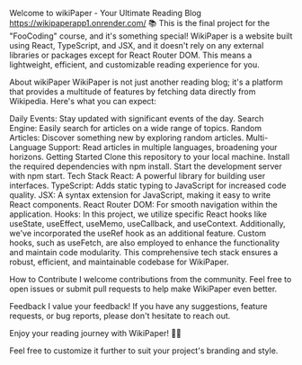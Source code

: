 Welcome to wikiPaper - Your Ultimate Reading Blog https://wikipaperapp1.onrender.com/ 📚
This is the final project for the "FooCoding" course, and it's something special! WikiPaper is a website built using React, TypeScript, and JSX, and it doesn't rely on any external libraries or packages except for React Router DOM. This means a lightweight, efficient, and customizable reading experience for you.

About wikiPaper
WikiPaper is not just another reading blog; it's a platform that provides a multitude of features by fetching data directly from Wikipedia. Here's what you can expect:

Daily Events: Stay updated with significant events of the day.
Search Engine: Easily search for articles on a wide range of topics.
Random Articles: Discover something new by exploring random articles.
Multi-Language Support: Read articles in multiple languages, broadening your horizons.
Getting Started
Clone this repository to your local machine.
Install the required dependencies with npm install.
Start the development server with npm start.
Tech Stack
React: A powerful library for building user interfaces.
TypeScript: Adds static typing to JavaScript for increased code quality.
JSX: A syntax extension for JavaScript, making it easy to write React components.
React Router DOM: For smooth navigation within the application.
Hooks: In this project, we utilize specific React hooks like useState, useEffect, useMemo, useCallback, and useContext. Additionally, we've incorporated the useRef hook as an additional feature. Custom hooks, such as useFetch, are also employed to enhance the functionality and maintain code modularity.
This comprehensive tech stack ensures a robust, efficient, and maintainable codebase for WikiPaper.

How to Contribute
I welcome contributions from the community. Feel free to open issues or submit pull requests to help make WikiPaper even better.

Feedback
I value your feedback! If you have any suggestions, feature requests, or bug reports, please don't hesitate to reach out.

Enjoy your reading journey with WikiPaper! 📖🌐

Feel free to customize it further to suit your project's branding and style.
